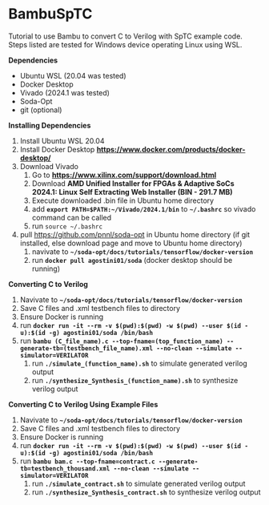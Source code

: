 # BambuSpTC
Tutorial to use Bambu to convert C to Verilog with SpTC example code.
Steps listed are tested for Windows device operating Linux using WSL.

**Dependencies**
- Ubuntu WSL (20.04 was tested)
- Docker Desktop
- Vivado (2024.1 was tested)
- Soda-Opt
- git (optional)

**Installing Dependencies**
1. Install Ubuntu WSL 20.04
2. Install Docker Desktop **https://www.docker.com/products/docker-desktop/**
3. Download Vivado
     1. Go to **https://www.xilinx.com/support/download.html**
     2. Download **AMD Unified Installer for FPGAs & Adaptive SoCs 2024.1: Linux Self Extracting Web Installer (BIN - 291.7 MB)**
     3. Execute downloaded .bin file in Ubuntu home directory
     4. add **`export PATH=$PATH:~/Vivado/2024.1/bin`** to **`~/.bashrc`** so vivado command can be called
     5. run `source ~/.bashrc`
4. pull https://github.com/pnnl/soda-opt in Ubuntu home directory (if git installed, else download page and move to Ubuntu home directory) 
     1. navivate to **`~/soda-opt/docs/tutorials/tensorflow/docker-version`**
     2. run **`docker pull agostini01/soda`** (docker desktop should be running)

**Converting C to Verilog** 
1. Navivate to **`~/soda-opt/docs/tutorials/tensorflow/docker-version`**
2. Save C files and .xml testbench files to directory 
3. Ensure Docker is running
4. run **`docker run -it --rm -v $(pwd):$(pwd) -w $(pwd) --user $(id -u):$(id -g) agostini01/soda /bin/bash`**
5. run **`bambu (C_file_name).c --top-fname=(top_function_name) --generate-tb=(testbench_file_name).xml --no-clean --simulate --simulator=VERILATOR`**
     1. run **`./simulate_(function_name).sh`** to simulate generated verilog output
     2. run **`./synthesize_Synthesis_(function_name).sh`** to synthesize verilog output
  
**Converting C to Verilog Using Example Files** 
1. Navivate to **`~/soda-opt/docs/tutorials/tensorflow/docker-version`**
2. Save C files and .xml testbench files to directory 
3. Ensure Docker is running
4. run **`docker run -it --rm -v $(pwd):$(pwd) -w $(pwd) --user $(id -u):$(id -g) agostini01/soda /bin/bash`**
5. run **`bambu bam.c --top-fname=contract.c --generate-tb=testbench_thousand.xml --no-clean --simulate --simulator=VERILATOR`**
     1. run **`./simulate_contract.sh`** to simulate generated verilog output
     2. run **`./synthesize_Synthesis_contract.sh`** to synthesize verilog output
